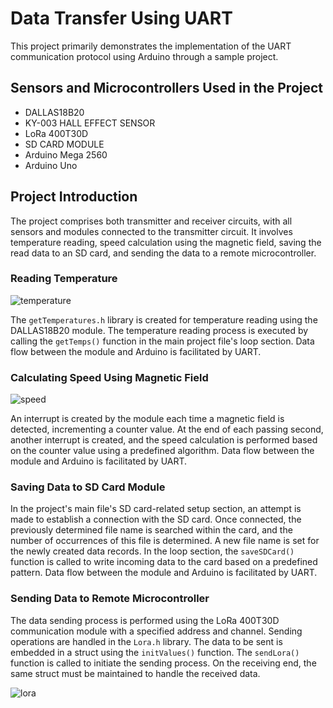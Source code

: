 # Data Transfer Using UART

This project primarily demonstrates the implementation of the UART communication protocol using Arduino through a sample project.

## Sensors and Microcontrollers Used in the Project
- DALLAS18B20
- KY-003 HALL EFFECT SENSOR
- LoRa 400T30D
- SD CARD MODULE
- Arduino Mega 2560
- Arduino Uno

## Project Introduction
The project comprises both transmitter and receiver circuits, with all sensors and modules connected to the transmitter circuit. It involves temperature reading, speed calculation using the magnetic field, saving the read data to an SD card, and sending the data to a remote microcontroller.

### Reading Temperature
![temperature](https://github.com/0mustafa/Data_Transfer_Using_UART/assets/78226423/bbfcfec5-0db7-4fc0-bfbb-26b5d0fc4d0b)

The `getTemperatures.h` library is created for temperature reading using the DALLAS18B20 module. The temperature reading process is executed by calling the `getTemps()` function in the main project file's loop section. Data flow between the module and Arduino is facilitated by UART.

### Calculating Speed Using Magnetic Field
![speed](https://github.com/0mustafa/Data_Transfer_Using_UART/assets/78226423/164e8748-e3ec-4018-831e-4dde74b4d6f1)

An interrupt is created by the module each time a magnetic field is detected, incrementing a counter value. At the end of each passing second, another interrupt is created, and the speed calculation is performed based on the counter value using a predefined algorithm. Data flow between the module and Arduino is facilitated by UART.

### Saving Data to SD Card Module
In the project's main file's SD card-related setup section, an attempt is made to establish a connection with the SD card. Once connected, the previously determined file name is searched within the card, and the number of occurrences of this file is determined. A new file name is set for the newly created data records. In the loop section, the `saveSDCard()` function is called to write incoming data to the card based on a predefined pattern. Data flow between the module and Arduino is facilitated by UART.

### Sending Data to Remote Microcontroller
The data sending process is performed using the LoRa 400T30D communication module with a specified address and channel. Sending operations are handled in the `Lora.h` library. The data to be sent is embedded in a struct using the `initValues()` function. The `sendLora()` function is called to initiate the sending process. On the receiving end, the same struct must be maintained to handle the received data.

![lora](https://github.com/0mustafa/Data_Transfer_Using_UART/assets/78226423/b0325217-9b29-42ab-be40-7dcb1b72070b)


